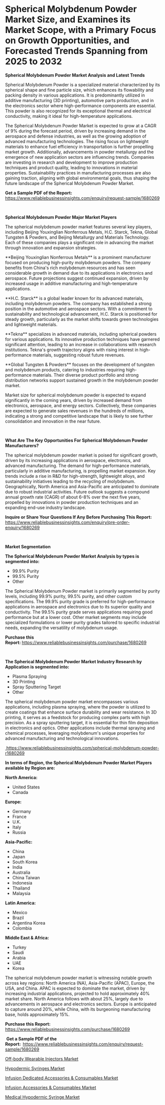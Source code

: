 <p><h1>Spherical Molybdenum Powder Market Size, and Examines its Market Scope, with a Primary Focus on Growth Opportunities, and Forecasted Trends Spanning from 2025 to 2032</h1></p><p><strong>Spherical Molybdenum Powder Market Analysis and Latest Trends</strong></p>
<p><p>Spherical Molybdenum Powder is a specialized material characterized by its spherical shape and fine particle size, which enhances its flowability and packing density in various applications. It is predominantly utilized in additive manufacturing (3D printing), automotive parts production, and in the electronics sector where high-performance components are essential. This powder is also recognized for its exceptional thermal and electrical conductivity, making it ideal for high-temperature applications.</p><p>The Spherical Molybdenum Powder Market is expected to grow at a CAGR of 9% during the forecast period, driven by increasing demand in the aerospace and defense industries, as well as the growing adoption of advanced manufacturing technologies. The rising focus on lightweight materials to enhance fuel efficiency in transportation is further propelling market growth. Additionally, advancements in powder metallurgy and the emergence of new application sectors are influencing trends. Companies are investing in research and development to improve production techniques and product quality, leading to innovations in material properties. Sustainability practices in manufacturing processes are also gaining traction, aligning with global environmental goals, thus shaping the future landscape of the Spherical Molybdenum Powder Market.</p></p>
<p><strong>Get a Sample PDF of the Report:&nbsp;</strong> <a href="https://www.reliablebusinessinsights.com/enquiry/request-sample/1680269?utm_campaign=117&utm_medium=2&utm_source=Github&utm_content=ia&utm_term=25032025&utm_id=spherical-molybdenum-powder">https://www.reliablebusinessinsights.com/enquiry/request-sample/1680269</a></p>
<p>&nbsp;</p>
<p><strong>Spherical Molybdenum Powder Major Market Players</strong></p>
<p><p>The spherical molybdenum powder market features several key players, including Beijing Youxinglian Nonferrous Metals, H.C. Starck, Tekna, Global Tungsten & Powders, and Beijing Metallurgy and Materials Technology. Each of these companies plays a significant role in advancing the market through innovation and expansion strategies.</p><p>**Beijing Youxinglian Nonferrous Metals** is a prominent manufacturer focused on producing high-purity molybdenum powders. The company benefits from China's rich molybdenum resources and has seen considerable growth in demand due to its applications in electronics and aerospace. Future projections suggest continued expansion, driven by increased usage in additive manufacturing and high-temperature applications.</p><p>**H.C. Starck** is a global leader known for its advanced materials, including molybdenum powders. The company has established a strong position in the automotive and aerospace sectors. With a commitment to sustainability and technological advancement, H.C. Starck is positioned for steady growth, particularly as the market shifts towards green technologies and lightweight materials.</p><p>**Tekna** specializes in advanced materials, including spherical powders for various applications. Its innovative production techniques have garnered significant attention, leading to an increase in collaborations with research institutions. Tekna's growth trajectory aligns with rising interest in high-performance materials, suggesting robust future revenues.</p><p>**Global Tungsten & Powders** focuses on the development of tungsten and molybdenum products, catering to industries requiring high-performance materials. Their diverse product portfolio and strong distribution networks support sustained growth in the molybdenum powder market.</p><p>Market size for spherical molybdenum powder is expected to expand significantly in the coming years, driven by increased demand from electronics, aerospace, and energy sectors. Collectively, these companies are expected to generate sales revenues in the hundreds of millions, indicating a strong and competitive landscape that is likely to see further consolidation and innovation in the near future.</p></p>
<p>&nbsp;</p>
<p><strong>What Are The Key Opportunities For Spherical Molybdenum Powder Manufacturers?</strong></p>
<p><p>The spherical molybdenum powder market is poised for significant growth, driven by its increasing applications in aerospace, electronics, and advanced manufacturing. The demand for high-performance materials, particularly in additive manufacturing, is propelling market expansion. Key trends include a rise in R&D for high-strength, lightweight alloys, and sustainability initiatives leading to the recycling of molybdenum. Geographically, North America and Asia-Pacific are anticipated to dominate due to robust industrial activities. Future outlook suggests a compound annual growth rate (CAGR) of about 6-8% over the next five years, propelled by innovations in powder production techniques and an expanding end-use industry landscape.</p></p>
<p><strong>Inquire or Share Your Questions If Any Before Purchasing This Report:</strong> <a href="https://www.reliablebusinessinsights.com/enquiry/pre-order-enquiry/1680269?utm_campaign=117&utm_medium=2&utm_source=Github&utm_content=ia&utm_term=25032025&utm_id=spherical-molybdenum-powder">https://www.reliablebusinessinsights.com/enquiry/pre-order-enquiry/1680269</a></p>
<p>&nbsp;</p>
<p><strong>Market Segmentation</strong></p>
<p><strong>The Spherical Molybdenum Powder Market Analysis by types is segmented into:</strong></p>
<p><ul><li>99.9% Purity</li><li>99.5% Purity</li><li>Other</li></ul></p>
<p><p>The Spherical Molybdenum Powder market is primarily segmented by purity levels, including 99.9% purity, 99.5% purity, and other custom specifications. The 99.9% purity grade is preferred for high-performance applications in aerospace and electronics due to its superior quality and conductivity. The 99.5% purity grade serves applications requiring good performance but at a lower cost. Other market segments may include specialized formulations or lower purity grades tailored to specific industrial needs, expanding the versatility of molybdenum usage.</p></p>
<p><strong>Purchase this Report:&nbsp;</strong><a href="https://www.reliablebusinessinsights.com/purchase/1680269?utm_campaign=117&utm_medium=2&utm_source=Github&utm_content=ia&utm_term=25032025&utm_id=spherical-molybdenum-powder">https://www.reliablebusinessinsights.com/purchase/1680269</a></p>
<p>&nbsp;</p>
<p><strong>The Spherical Molybdenum Powder Market Industry Research by Application is segmented into:</strong></p>
<p><ul><li>Plasma Spraying</li><li>3D Printing</li><li>Spray Sputtering Target</li><li>Other</li></ul></p>
<p><p>The spherical molybdenum powder market encompasses various applications, including plasma spraying, where the powder is utilized to create coatings that enhance surface durability and wear resistance. In 3D printing, it serves as a feedstock for producing complex parts with high precision. As a spray sputtering target, it is essential for thin film deposition in electronics and optics. Other applications include thermal spraying and chemical processes, leveraging molybdenum's unique properties for advanced manufacturing and technological innovations.</p></p>
<p><a href="https://www.reliablebusinessinsights.com/spherical-molybdenum-powder-r1680269?utm_campaign=117&utm_medium=2&utm_source=Github&utm_content=ia&utm_term=25032025&utm_id=spherical-molybdenum-powder">&nbsp;https://www.reliablebusinessinsights.com/spherical-molybdenum-powder-r1680269</a></p>
<p><strong>In terms of Region, the Spherical Molybdenum Powder Market Players available by Region are:</strong></p>
<p>
    <p> <strong> North America: </strong>
        <ul>
            <li>United States</li>
            <li>Canada</li>
        </ul>
        </p> 
    <p> <strong> Europe: </strong>
        <ul>
            <li>Germany</li>
            <li>France</li>
            <li>U.K.</li>
            <li>Italy</li>
            <li>Russia</li>
        </ul>
        </p> 
    <p> <strong> Asia-Pacific: </strong>
        <ul>
            <li>China</li>
            <li>Japan</li>
            <li>South Korea</li>
            <li>India</li>
            <li>Australia</li>
            <li>China Taiwan</li>
            <li>Indonesia</li>
            <li>Thailand</li>
            <li>Malaysia</li>
        </ul>
        </p> 
    <p> <strong> Latin America: </strong>
        <ul>
            <li>Mexico</li>
            <li>Brazil</li>
            <li>Argentina Korea</li>
            <li>Colombia</li>
        </ul>
        </p> 
    <p> <strong> Middle East & Africa: </strong>
        <ul>
            <li>Turkey</li>
            <li>Saudi</li>
            <li>Arabia</li>
            <li>UAE</li>
            <li>Korea</li>
        </ul>
    </p>
    </p>
<p><p>The spherical molybdenum powder market is witnessing notable growth across key regions: North America (NA), Asia-Pacific (APAC), Europe, the USA, and China. APAC is expected to dominate the market, driven by increasing industrial applications, projected to hold approximately 40% market share. North America follows with about 25%, largely due to advancements in aerospace and electronics sectors. Europe is anticipated to capture around 20%, while China, with its burgeoning manufacturing base, holds approximately 15%.</p></p>
<p><strong>Purchase this Report: </strong><a href="https://www.reliablebusinessinsights.com/purchase/1680269?utm_campaign=117&utm_medium=2&utm_source=Github&utm_content=ia&utm_term=25032025&utm_id=spherical-molybdenum-powder">https://www.reliablebusinessinsights.com/purchase/1680269</a></p>
<p>&nbsp;<strong>Get a Sample PDF of the Report:&nbsp;&nbsp;</strong><a href="https://www.reliablebusinessinsights.com/enquiry/request-sample/1680269?utm_campaign=117&utm_medium=2&utm_source=Github&utm_content=ia&utm_term=25032025&utm_id=spherical-molybdenum-powder">https://www.reliablebusinessinsights.com/enquiry/request-sample/1680269</a></p>
<p><strong></strong></p>
<p><p><a href="https://github.com/fabinbuddygc/Market-Research-Report-List-1/blob/main/off-body-wearable-injectors-market.md?utm_campaign=117&utm_medium=2&utm_source=Github&utm_content=ia&utm_term=25032025&utm_id=spherical-molybdenum-powder">Off-body Wearable Injectors Market</a></p><p><a href="https://github.com/bramsklizas/Market-Research-Report-List-1/blob/main/hypodermic-syringes-market.md?utm_campaign=117&utm_medium=2&utm_source=Github&utm_content=ia&utm_term=25032025&utm_id=spherical-molybdenum-powder">Hypodermic Syringes Market</a></p><p><a href="https://github.com/ridchycarlas/Market-Research-Report-List-1/blob/main/infusion-dedicated-accessories-consumables-market.md?utm_campaign=117&utm_medium=2&utm_source=Github&utm_content=ia&utm_term=25032025&utm_id=spherical-molybdenum-powder">Infusion Dedicated Accessories & Consumables Market</a></p><p><a href="https://github.com/stohllaackdw/Market-Research-Report-List-1/blob/main/infusion-accessories-consumables-market.md?utm_campaign=117&utm_medium=2&utm_source=Github&utm_content=ia&utm_term=25032025&utm_id=spherical-molybdenum-powder">Infusion Accessories & Consumables Market</a></p><p><a href="https://github.com/motanafraxer/Market-Research-Report-List-1/blob/main/medical-hypodermic-syringe-market.md?utm_campaign=117&utm_medium=2&utm_source=Github&utm_content=ia&utm_term=25032025&utm_id=spherical-molybdenum-powder">Medical Hypodermic Syringe Market</a></p></p>